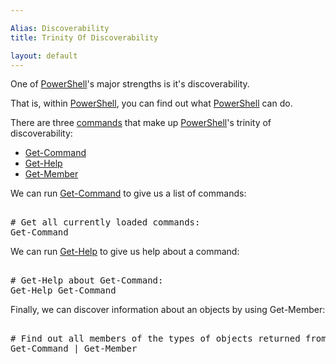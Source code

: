 ```yaml
---

Alias: Discoverability
title: Trinity Of Discoverability

layout: default
---
```


One of [PowerShell](/PowerShell)'s major strengths is it's discoverability.

That is, within [PowerShell](/PowerShell), you can find out what [PowerShell](/PowerShell) can do.

There are three [commands](/PowerShell/Commands) that make up [PowerShell](/PowerShell)'s trinity of discoverability:

* [Get-Command](/PowerShell/Commands/Get-Command)
* [Get-Help](/PowerShell/Commands/Get-Help)
* [Get-Member](/PowerShell/Commands/Get-Member)

We can run [Get-Command](/PowerShell/Commands/Get-Command) to give us a list of commands:

<pre><br/><span class='Success'># Get all currently loaded commands:</span><br/><span class='Warning'>Get-Command</span><br/></pre>

We can run [Get-Help](/PowerShell/Commands/Get-Help) to give us help about a command:

<pre><br/><span class='Success'># Get-Help about Get-Command:</span><br/><span class='Warning'>Get-Help</span>&nbsp;<span class='Verbose'>Get-Command</span><br/></pre>


Finally, we can discover information about an objects by using Get-Member:

<pre><br/><span class='Success'># Find out all members of the types of objects returned from Get-Command:</span><br/><span class='Warning'>Get-Command</span>&nbsp;<span class='Magenta'>|</span>&nbsp;<span class='Warning'>Get-Member</span><br/></pre>
